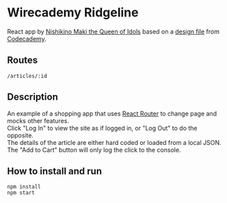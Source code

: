 # Wirecademy Ridgeline

React app by [Nishikino Maki the Queen of Idols](https://github.com/maki-keep) based on a [design file](https://www.figma.com/file/6Uz9VKwA8h9cuESRDdZZyZ/Wirecademy-Ridgeline?node-id=0-1&t=V0K39p0R7n6ylm3M-0) from [Codecademy](https://www.codecademy.com/).  

## Routes

`/articles/:id`

## Description

An example of a shopping app that uses [React Router](https://reactrouter.com/en/main) to change page and mocks other features.  
Click "Log In" to view the site as if logged in, or "Log Out" to do the opposite.  
The details of the article are either hard coded or loaded from a local JSON. The "Add to Cart" button will only log the click to the console.  

## How to install and run

`npm install`  
`npm start`  
